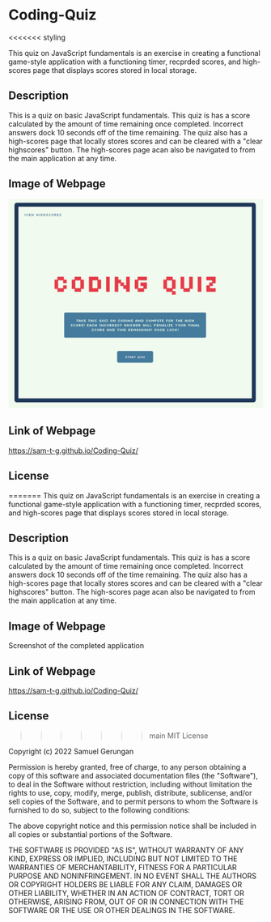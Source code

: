 # Coding-Quiz
<<<<<<< styling

This quiz on JavaScript fundamentals is an exercise in creating a functional game-style application with a functioning timer, recprded scores, and high-scores page that displays scores stored in local storage.

## Description

This is a quiz on basic JavaScript fundamentals. This quiz is has a score calculated by the amount of time remaining once completed. Incorrect answers dock 10 seconds off of the time remaining. The quiz also has a high-scores page that locally stores scores and can be cleared with a "clear highscores" button. The high-scores page acan also be navigated to from the main application at any time.

## Image of Webpage

![Screenshot of the completed webpage](/assets/application-screenshot.png)

## Link of Webpage

https://sam-t-g.github.io/Coding-Quiz/

## License

=======
This quiz on JavaScript fundamentals is an exercise in creating a functional game-style application with a functioning timer, recprded scores, and high-scores page that displays scores stored in local storage.

## Description
This is a quiz on basic JavaScript fundamentals. This quiz is has a score calculated by the amount of time remaining once completed. Incorrect answers dock 10 seconds off of the time remaining. The quiz also has a high-scores page that locally stores scores and can be cleared with a "clear highscores" button. The high-scores page acan also be navigated to from the main application at any time.

## Image of Webpage
Screenshot of the completed application


## Link of Webpage
https://sam-t-g.github.io/Coding-Quiz/

## License
>>>>>>> main
MIT License

Copyright (c) 2022 Samuel Gerungan

Permission is hereby granted, free of charge, to any person obtaining a copy of this software and associated documentation files (the "Software"), to deal in the Software without restriction, including without limitation the rights to use, copy, modify, merge, publish, distribute, sublicense, and/or sell copies of the Software, and to permit persons to whom the Software is furnished to do so, subject to the following conditions:

The above copyright notice and this permission notice shall be included in all copies or substantial portions of the Software.

THE SOFTWARE IS PROVIDED "AS IS", WITHOUT WARRANTY OF ANY KIND, EXPRESS OR IMPLIED, INCLUDING BUT NOT LIMITED TO THE WARRANTIES OF MERCHANTABILITY, FITNESS FOR A PARTICULAR PURPOSE AND NONINFRINGEMENT. IN NO EVENT SHALL THE AUTHORS OR COPYRIGHT HOLDERS BE LIABLE FOR ANY CLAIM, DAMAGES OR OTHER LIABILITY, WHETHER IN AN ACTION OF CONTRACT, TORT OR OTHERWISE, ARISING FROM, OUT OF OR IN CONNECTION WITH THE SOFTWARE OR THE USE OR OTHER DEALINGS IN THE SOFTWARE.
